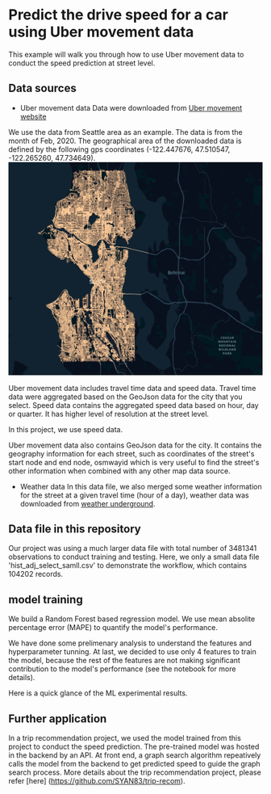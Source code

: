 # Predict the drive speed for a car using Uber movement data

This example will walk you through how to use Uber movement data to conduct the speed prediction at street level. 


## Data sources

- Uber movement data
Data were downloaded from [Uber movement website](https://movement.uber.com/?lang=en-US)

We use the data from Seattle area as an example. The data is from the month of Feb, 2020. The geographical area of the downloaded data is defined by the following gps coordinates (-122.447676, 47.510547, -122.265260, 47.734649).
![alt tag](Seattle_GPS_map.png)


Uber movement data includes travel time data and speed data. 
Travel time data were aggregated based on the GeoJson data for the city that you select. 
Speed data contains the aggregated speed data based on hour, day or quarter. It has higher level of resolution at the street level. 

In this project, we use speed data. 

Uber movement data also contains GeoJson data for the city. It contains the geography information for each street, such as coordinates of the street's start node and end node, osmwayid which is very useful to find the street's other information when combined with any other map data source. 

- Weather data
In this data file, we also merged some weather information for the street at a given travel time (hour of a day), weather data was downloaded from [weather underground](https://www.wunderground.com/).


## Data file in this repository

Our project was using a much larger data file with total number of 3481341 observations to conduct training and testing. Here, we only a small data file 'hist_adj_select_samll.csv' to demonstrate the workflow, which contains 104202 records.



## model training

We build a Random Forest based regression model. We use mean absolite percentage error (MAPE) to quantify the model's performance.

We have done some prelimenary analysis to understand the features and hyperparameter tunning. At last, we decided to use only 4 features to train the model, because the rest of the features are not making significant contribution to the model's performance (see the notebook for more details). 

Here is a quick glance of the ML experimental results. 





## Further application

In a trip recommendation project, we used the model trained from this project to conduct the speed prediction. The pre-trained model was hosted in the backend by an API. At front end, a graph search algorithm repeatively calls the model from the backend to get predicted speed to guide the graph search process. More details about the trip recommendation project, please refer [here] (https://github.com/SYAN83/trip-recom). 


















